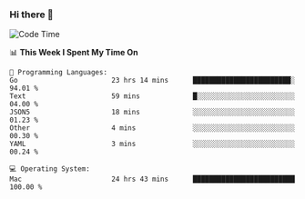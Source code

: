 ### Hi there 👋

<!--
**CrazyCollin/crazycollin** is a ✨ _special_ ✨ repository because its `README.md` (this file) appears on your GitHub profile.

Here are some ideas to get you started:

- 🔭 I’m currently working on ...
- 🌱 I’m currently learning ...
- 👯 I’m looking to collaborate on ...
- 🤔 I’m looking for help with ...
- 💬 Ask me about ...
- 📫 How to reach me: ...
- 😄 Pronouns: ...
- ⚡ Fun fact: ...
-->

<!--START_SECTION:waka-->
![Code Time](http://img.shields.io/badge/Code%20Time-5%2C515%20hrs%2039%20mins-blue)

📊 **This Week I Spent My Time On** 

```text
💬 Programming Languages: 
Go                       23 hrs 14 mins      ████████████████████████░   94.01 % 
Text                     59 mins             █░░░░░░░░░░░░░░░░░░░░░░░░   04.00 % 
JSON5                    18 mins             ░░░░░░░░░░░░░░░░░░░░░░░░░   01.23 % 
Other                    4 mins              ░░░░░░░░░░░░░░░░░░░░░░░░░   00.30 % 
YAML                     3 mins              ░░░░░░░░░░░░░░░░░░░░░░░░░   00.24 % 

💻 Operating System: 
Mac                      24 hrs 43 mins      █████████████████████████   100.00 % 
```


<!--END_SECTION:waka-->
